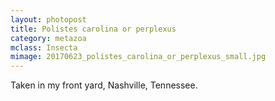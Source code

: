 ```yaml
---
layout: photopost 
title: Polistes carolina or perplexus
category: metazoa
mclass: Insecta
mimage: 20170623_polistes_carolina_or_perplexus_small.jpg
---
```



Taken in my front yard, Nashville, Tennessee.
